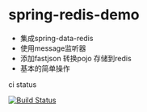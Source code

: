 spring-redis-demo
=================
* 集成spring-data-redis
* 使用message监听器 
* 添加fastjson 转换pojo 存储到redis
* 基本的简单操作

ci status

[![Build Status](https://travis-ci.org/zipu888/spring-redis-demo.svg?branch=master)](https://travis-ci.org/zipu888/spring-redis-demo)
